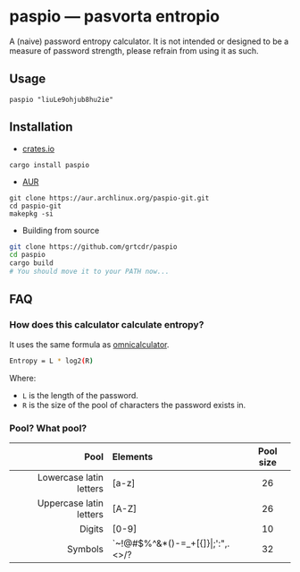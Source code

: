 # paspio — pasvorta entropio

A (naive) password entropy calculator. It is not intended or designed to be a
measure of password strength, please refrain from using it as such.

## Usage

```
paspio "liuLe9ohjub8hu2ie"
```

## Installation

- [crates.io](https://crates.io/crates/paspio)

```
cargo install paspio
```

- [AUR](https://aur.archlinux.org/packages/paspio-git/)

```
git clone https://aur.archlinux.org/paspio-git.git
cd paspio-git
makepkg -si
```

- Building from source

```bash
git clone https://github.com/grtcdr/paspio
cd paspio
cargo build
# You should move it to your PATH now...
```

## FAQ

### How does this calculator calculate entropy?

It uses the same formula as
[omnicalculator](https://www.omnicalculator.com/other/password-entropy).

```bash
Entropy = L * log2(R)
```

Where:
- `L` is the length of the password.
- `R` is the size of the pool of characters the password exists in.

### Pool? What pool?

| Pool                    | Elements | Pool size |
| -----:                  | :------  | :-------: |
| Lowercase latin letters | [a-z]    |    26     |
| Uppercase latin letters | [A-Z]    |    26     |
| Digits                  | [0-9]    |    10     |    
| Symbols                 | \`~!@#$%^&*()-=_+[{]}\|;':",.<>/? | 32 |
